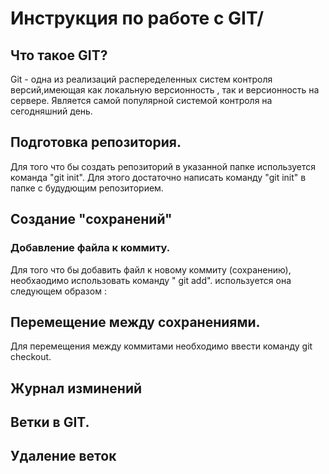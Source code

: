 # Инструкция по работе с GIT/

## Что такое GIT?

Git - одна из реализаций распеределенных систем контроля версий,имеющая как локальную версионность , так и версионность на сервере.
Является самой популярной системой контроля на сегодняшний день.

## Подготовка репозитория.

Для того что бы создать репозиторий в указанной папке используется команда "git init". Для этого достаточно написать команду "git init" в папке с будудющим репозиторием.

## Создание "сохранений"

### Добавление файла к коммиту.

Для того что бы добавить файл к новому коммиту (сохранению), необхаодимо использовать команду " git add".
используется она следующем образом :

## Перемещение между сохранениями.

Для перемещения между коммитами необходимо ввести команду git checkout.


## Журнал изминений

## Ветки в GIT.

##

##

## Удаление веток

